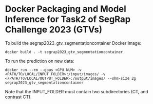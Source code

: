 # Docker Packaging and Model Inference for Task2 of SegRap Challenge 2023 (GTVs)

To build the segrap2023_gtv_segmentationcontainer Docker Image:

```shell
docker build . -t segrap2023_gtv_segmentationcontainer 
```

To run the prediction on new data:

```shell
docker run --rm --gpus <GPU NUM> -v <PATH/TO/LOCAL/INPUT_FOLDER>:/input/images/ -v </PATH/TO/LOCAL/OUTPUT_FOLDER>:/output/images/ --shm-size 2g segrap2023_gtv_segmentationcontainer
```

Note that the INPUT_FOLDER must contain two subdirectories (CT, and contrast CT).

